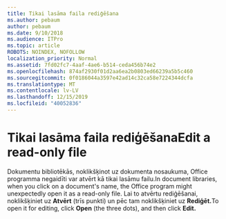 ```yaml
---
title: Tikai lasāma faila rediģēšana
ms.author: pebaum
author: pebaum
ms.date: 9/10/2018
ms.audience: ITPro
ms.topic: article
ROBOTS: NOINDEX, NOFOLLOW
localization_priority: Normal
ms.assetid: 7fd02fc7-4aaf-4ae6-b514-ceda456b74e2
ms.openlocfilehash: 874af2930f01d2aa6ea2b0803ed66239a5b5c460
ms.sourcegitcommit: 0f0186044a3597e42ad14c32ca58e7224344dcfa
ms.translationtype: MT
ms.contentlocale: lv-LV
ms.lasthandoff: 12/15/2019
ms.locfileid: "40052836"
---
```

# <a name="edit-a-read-only-file"></a><span data-ttu-id="48032-102">Tikai lasāma faila rediģēšana</span><span class="sxs-lookup"><span data-stu-id="48032-102">Edit a read-only file</span></span>

<span data-ttu-id="48032-103">Dokumentu bibliotēkās, noklikšķinot uz dokumenta nosaukuma, Office programma negaidīti var atvērt kā tikai lasāmu failu.</span><span class="sxs-lookup"><span data-stu-id="48032-103">In document libraries, when you click on a document's name, the Office program might unexpectedly open it as a read-only file.</span></span> <span data-ttu-id="48032-104">Lai to atvērtu rediģēšanai, noklikšķiniet uz **Atvērt** (trīs punkti) un pēc tam noklikšķiniet uz **Rediģēt.**</span><span class="sxs-lookup"><span data-stu-id="48032-104">To open it for editing, click **Open** (the three dots), and then click **Edit.**</span></span>
  

